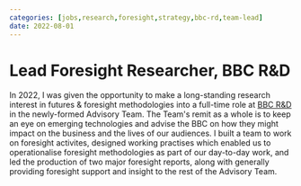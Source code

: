 ```yaml
---
categories: [jobs,research,foresight,strategy,bbc-rd,team-lead]
date: 2022-08-01
---
```


# Lead Foresight Researcher, BBC R&D

In 2022, I was given the opportunity to make a long-standing research interest in futures & foresight methodologies into a full-time role at [BBC R&D](#bbc-rd) in the newly-formed Advisory Team. The Team's remit as a whole is to keep an eye on emerging technologies and advise the BBC on how they might impact on the business and the lives of our audiences. I built a team to work on foresight activites, designed working practises which enabled us to operationalise foresight methodologies as part of our day-to-day work, and led the production of two major foresight reports, along with generally providing foresight support and insight to the rest of the Advisory Team.
